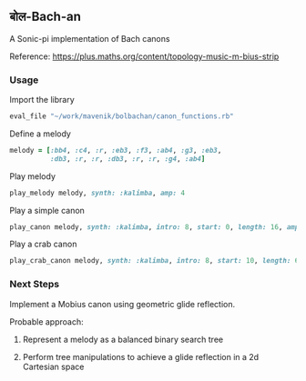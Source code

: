## बोल-Bach-an

A Sonic-pi implementation of Bach canons

Reference: https://plus.maths.org/content/topology-music-m-bius-strip

### Usage

Import the library

````ruby
eval_file "~/work/mavenik/bolbachan/canon_functions.rb"
````

Define a melody

````ruby
melody = [:bb4, :c4, :r, :eb3, :f3, :ab4, :g3, :eb3,
          :db3, :r, :r, :db3, :r, :r, :g4, :ab4]
````

Play melody


````ruby
play_melody melody, synth: :kalimba, amp: 4
````

Play a simple canon

````ruby
play_canon melody, synth: :kalimba, intro: 8, start: 0, length: 16, amp: 4
````

Play a crab canon

````ruby
play_crab_canon melody, synth: :kalimba, intro: 8, start: 10, length: 6, amp: 4
````

### Next Steps

Implement a Mobius canon using geometric glide reflection.

Probable approach:

1. Represent a melody as a balanced binary search tree

[](https://upload.wikimedia.org/wikipedia/commons/a/a9/Unbalanced_binary_tree.svg)

2. Perform tree manipulations to achieve a glide reflection in a 2d Cartesian space
